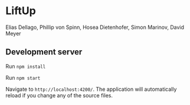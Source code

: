 # LiftUp

Elias Dellago, Phillip von Spinn, Hosea Dietenhofer, Simon Marinov, David Meyer

## Development server

Run `npm install`

Run `npm start`

Navigate to `http://localhost:4200/`. The application will automatically reload if you change any of the source files.
